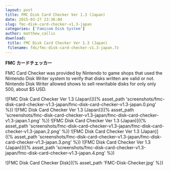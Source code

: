 ```yaml
---
layout: post
title: FMC Disk Card Checker Ver 1.3 (Japan)
date: 2015-03-27 23:36:04
slug: fmc-disk-card-checker-v1.3-japan
categories: ['Famicom Disk System']
author: matthew_callis
download:
 title: FMC Disk Card Checker Ver 1.3 (Japan)
 filename: fds/fmc-disk-card-checker-v1.3-japan.7z
---
```


__FMC カードチェッカー__

FMC Card Checker was provided by Nintendo to game shops that used the Nintendo Disk Writer system to verify that disks written are valid or not.  Nintendo Disk Writer allowed shows to sell rewritable disks for only only 500, about $5 USD.

![FMC Disk Card Checker Ver 1.3 (Japan)]({% asset_path 'screenshots/fmc-disk-card-checker-v1.3-japan/fmc-disk-card-checker-v1.3-japan.0.png' %})
![FMC Disk Card Checker Ver 1.3 (Japan)]({% asset_path 'screenshots/fmc-disk-card-checker-v1.3-japan/fmc-disk-card-checker-v1.3-japan.1.png' %})
![FMC Disk Card Checker Ver 1.3 (Japan)]({% asset_path 'screenshots/fmc-disk-card-checker-v1.3-japan/fmc-disk-card-checker-v1.3-japan.2.png' %})
![FMC Disk Card Checker Ver 1.3 (Japan)]({% asset_path 'screenshots/fmc-disk-card-checker-v1.3-japan/fmc-disk-card-checker-v1.3-japan.3.png' %})
![FMC Disk Card Checker Ver 1.3 (Japan)]({% asset_path 'screenshots/fmc-disk-card-checker-v1.3-japan/fmc-disk-card-checker-v1.3-japan.4.png' %})

![FMC Disk Card Checker Disk]({% asset_path 'FMC-Disk-Checker.jpg' %})
